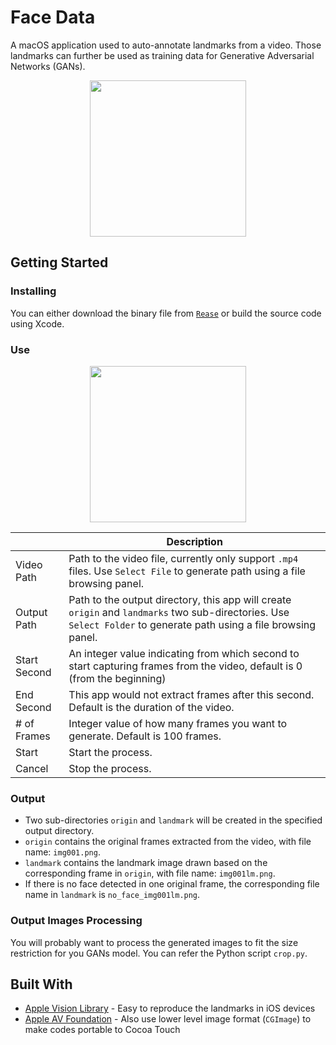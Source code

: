 # Face Data

A macOS application used to auto-annotate landmarks from a video. Those landmarks can further be used as training data for Generative Adversarial Networks (GANs).

<p align="center">
	<img src="./result.gif" height="250">
</p>

## Getting Started

### Installing

You can either download the binary file from [`Rease`](https://github.com/xiaohk/FaceData/releases) or build the source code using Xcode.

### Use

<p align="center">
	<img src="https://i.imgur.com/FEVY2Pu.png" height="250">
</p>


|              | Description                                                                                                                                                        |
|--------------|--------------------------------------------------------------------------------------------------------------------------------------------------------------------|
| Video Path   | Path to the video file, currently only support `.mp4` files. Use `Select File` to generate path using a file browsing panel.                                       |
| Output Path  | Path to the output directory, this app will create `origin` and `landmarks` two sub-directories. Use `Select Folder` to generate path using a file browsing panel. |
| Start Second | An integer value indicating from which second to start capturing frames from the video, default is 0 (from the beginning)                                          |
| End Second   | This app would not extract frames after this second. Default is the duration of the video.                                                                         |
| # of Frames  | Integer value of how many frames you want to generate. Default is 100 frames.                                                                                      |
| Start        | Start the process.                                                                                                                                                 |
| Cancel       | Stop the process.                                                                                                                                                  |

### Output

- Two sub-directories `origin` and `landmark` will be created in the specified output directory.
- `origin` contains the original frames extracted from the video, with file name: `img001.png`.
- `landmark` contains the landmark image drawn based on the corresponding frame in `origin`, with file name: `img001lm.png`.
- If there is no face detected in one original frame, the corresponding file name in `landmark` is `no_face_img001lm.png`.

### Output Images Processing

You will probably want to process the generated images to fit the size restriction for you GANs model. You can refer the Python script `crop.py`.

## Built With

* [Apple Vision Library](https://developer.apple.com/documentation/vision) - Easy to reproduce the landmarks in iOS devices
* [Apple AV Foundation](https://developer.apple.com/av-foundation/) - Also use lower level image format (`CGImage`) to  make codes portable to Cocoa Touch


